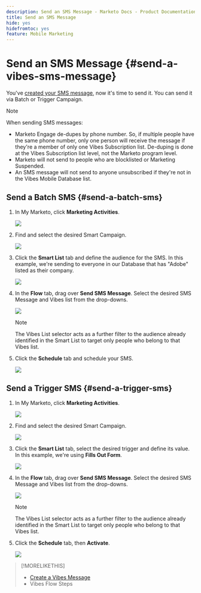 ```yaml
---
description: Send an SMS Message - Marketo Docs - Product Documentation
title: Send an SMS Message
hide: yes
hidefromtoc: yes
feature: Mobile Marketing
---
```

# Send an SMS Message {#send-a-vibes-sms-message}

You've [created your SMS message](/help/marketo/product-docs/mobile-marketing/vibes-sms-messages/create-an-sms-message.md), now it's time to send it. You can send it via Batch or Trigger Campaign.

>[!NOTE]
>
>When sending SMS messages:
>
>* Marketo Engage de-dupes by phone number. So, if multiple people have the same phone number, only one person will receive the message if they're a member of only one Vibes Subscription list. De-duping is done at the Vibes Subscription list level, not the Marketo program level.
>* Marketo will not send to people who are blocklisted or Marketing Suspended.
>* An SMS message will not send to anyone unsubscribed if they're not in the Vibes Mobile Database list.

## Send a Batch SMS {#send-a-batch-sms}

1. In My Marketo, click **Marketing Activities**.

   ![](assets/send-an-sms-message-1.png)

1. Find and select the desired Smart Campaign.

   ![](assets/send-an-sms-message-2.png)

1. Click the **Smart List** tab and define the audience for the SMS. In this example, we're sending to everyone in our Database that has "Adobe" listed as their company.

   ![](assets/send-an-sms-message-3.png)

1. In the **Flow** tab, drag over **Send SMS Message**. Select the desired SMS Message and Vibes list from the drop-downs.

   ![](assets/send-an-sms-message-4.png)

   >[!NOTE]
   >
   >The Vibes List selector acts as a further filter to the audience already identified in the Smart List to target only people who belong to that Vibes list.

1. Click the **Schedule** tab and schedule your SMS.

   ![](assets/send-an-sms-message-5.png)

## Send a Trigger SMS {#send-a-trigger-sms}

1. In My Marketo, click **Marketing Activities**.

   ![](assets/send-an-sms-message-6.png)

1. Find and select the desired Smart Campaign.

   ![](assets/send-an-sms-message-7.png)

1. Click the **Smart List** tab, select the desired trigger and define its value. In this example, we're using **Fills Out Form**.

   ![](assets/send-an-sms-message-8.png)

1. In the **Flow** tab, drag over **Send SMS Message**. Select the desired SMS Message and Vibes list from the drop-downs.

   ![](assets/send-an-sms-message-9.png)

   >[!NOTE]
   >
   >The Vibes List selector acts as a further filter to the audience already identified in the Smart List to target only people who belong to that Vibes list.

1. Click the **Schedule** tab, then **Activate**.

   ![](assets/send-an-sms-message-10.png)

>[!MORELIKETHIS]
>
>* [Create a Vibes Message](/help/marketo/product-docs/mobile-marketing/vibes-sms-messages/create-a-vibes-sms-message.md)
>* Vibes Flow Steps

